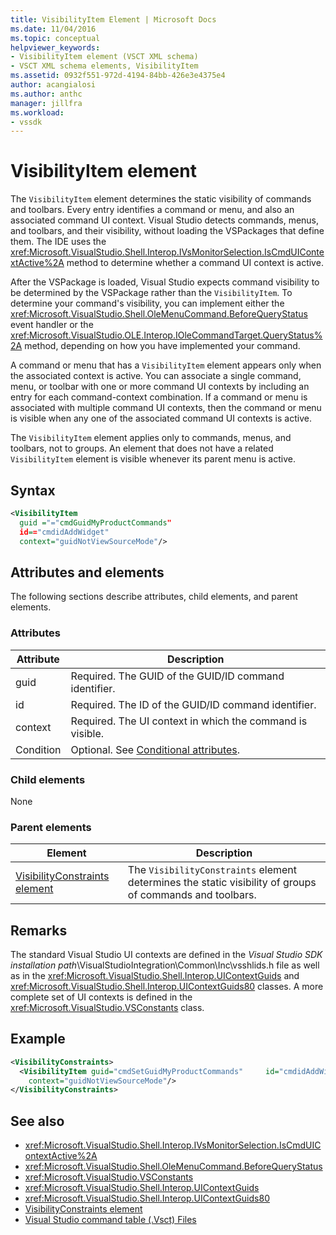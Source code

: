 ```yaml
---
title: VisibilityItem Element | Microsoft Docs
ms.date: 11/04/2016
ms.topic: conceptual
helpviewer_keywords:
- VisibilityItem element (VSCT XML schema)
- VSCT XML schema elements, VisibilityItem
ms.assetid: 0932f551-972d-4194-84bb-426e3e4375e4
author: acangialosi
ms.author: anthc
manager: jillfra
ms.workload:
- vssdk
---
```

# VisibilityItem element
The `VisibilityItem` element determines the static visibility of commands and toolbars. Every entry identifies a command or menu, and also an associated command UI context. Visual Studio detects commands, menus, and toolbars, and their visibility, without loading the VSPackages that define them. The IDE uses the <xref:Microsoft.VisualStudio.Shell.Interop.IVsMonitorSelection.IsCmdUIContextActive%2A> method to determine whether a command UI context is active.

 After the VSPackage is loaded, Visual Studio expects command visibility to be determined by the VSPackage rather than the `VisibilityItem`. To determine your command's visibility, you can implement either the <xref:Microsoft.VisualStudio.Shell.OleMenuCommand.BeforeQueryStatus> event handler or the <xref:Microsoft.VisualStudio.OLE.Interop.IOleCommandTarget.QueryStatus%2A> method, depending on how you have implemented your command.

 A command or menu that has a `VisibilityItem` element appears only when the associated context is active. You can associate a single command, menu, or toolbar with one or more command UI contexts by including an entry for each command-context combination. If a command or menu is associated with multiple command UI contexts, then the command or menu is visible when any one of the associated command UI contexts is active.

 The `VisibilityItem` element applies only to commands, menus, and toolbars, not to groups. An element that does not have a related `VisibilityItem` element is visible whenever its parent menu is active.

## Syntax

```xml
<VisibilityItem
  guid ="="cmdGuidMyProductCommands"
  id=="cmdidAddWidget"
  context="guidNotViewSourceMode"/>
```

## Attributes and elements
 The following sections describe attributes, child elements, and parent elements.

### Attributes

|Attribute|Description|
|---------------|-----------------|
|guid|Required. The GUID of the GUID/ID command identifier.|
|id|Required. The ID of the GUID/ID command identifier.|
|context|Required. The UI context in which the command is visible.|
|Condition|Optional. See [Conditional attributes](../extensibility/vsct-xml-schema-conditional-attributes.md).|

### Child elements
 None

### Parent elements

|Element|Description|
|-------------|-----------------|
|[VisibilityConstraints element](../extensibility/visibilityconstraints-element.md)|The `VisibilityConstraints` element determines the static visibility of groups of commands and toolbars.|

## Remarks
 The standard Visual Studio UI contexts are defined in the *Visual Studio SDK installation path*\VisualStudioIntegration\Common\Inc\vsshlids.h file as well as in the <xref:Microsoft.VisualStudio.Shell.Interop.UIContextGuids> and <xref:Microsoft.VisualStudio.Shell.Interop.UIContextGuids80> classes. A more complete set of UI contexts is defined in the <xref:Microsoft.VisualStudio.VSConstants> class.

## Example

```xml
<VisibilityConstraints>
  <VisibilityItem guid="cmdSetGuidMyProductCommands"     id="cmdidAddWidget"
    context="guidNotViewSourceMode"/>
</VisibilityConstraints>
```

## See also
- <xref:Microsoft.VisualStudio.Shell.Interop.IVsMonitorSelection.IsCmdUIContextActive%2A>
- <xref:Microsoft.VisualStudio.Shell.OleMenuCommand.BeforeQueryStatus>
- <xref:Microsoft.VisualStudio.VSConstants>
- <xref:Microsoft.VisualStudio.Shell.Interop.UIContextGuids>
- <xref:Microsoft.VisualStudio.Shell.Interop.UIContextGuids80>
- [VisibilityConstraints element](../extensibility/visibilityconstraints-element.md)
- [Visual Studio command table (.Vsct) Files](../extensibility/internals/visual-studio-command-table-dot-vsct-files.md)
